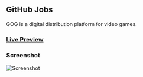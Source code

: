 ## GitHub Jobs

GOG is a digital distribution platform for video games.

### [Live Preview](https://petvi-github-jobs.netlify.app/)

### Screenshot

![Screenshot](https://petvi.github.io/img/project-2.png)
